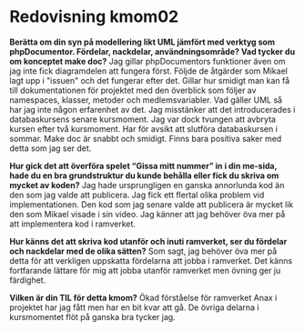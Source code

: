 ---
---
Redovisning kmom02
=========================
**Berätta om din syn på modellering likt UML jämfört med verktyg som phpDocumentor. Fördelar, nackdelar, användningsområde? Vad tycker du om konceptet make doc?**
Jag gillar phpDocumentors funktioner även om jag inte fick diagramdelen att fungera först. Följde de åtgärder som Mikael lagt upp i "issuen" och det fungerar efter det. Gillar hur smidigt man kan få till dokumentationen för projektet med den överblick som följer av namespaces, klasser, metoder och medlemsvariabler.
Vad gäller UML så har jag inte någon erfarenhet av det. Jag misstänker att det introducerades i databaskursens senare kursmoment. Jag var dock tvungen att avbryta kursen efter två kursmoment. Har för avsikt att slutföra databaskursen i sommar.
Make doc är snabbt och smidigt. Finns bara positiva saker med detta som jag ser det.

**Hur gick det att överföra spelet “Gissa mitt nummer” in i din me-sida, hade du en bra grundstruktur du kunde behålla eller fick du skriva om mycket av koden?** Jag hade ursprungligen en ganska annorlunda kod än den som jag valde att publicera. Jag fick ett flertal olika problem vid implementationen. Den kod som jag senare valde att publicera är mycket lik den som Mikael visade i sin video. Jag känner att jag behöver öva mer på att implementera kod i ramverket.   

**Hur känns det att skriva kod utanför och inuti ramverket, ser du fördelar och nackdelar med de olika sätten?**
Som sagt, jag behöver öva mer på detta för att verkligen uppskatta fördelarna att jobba i ramverket. Det känns fortfarande lättare för mig att jobba utanför ramverket men övning ger ju färdighet.

**Vilken är din TIL för detta kmom?**
Ökad förståelse för ramverket Anax i projektet har jag fått men har en bit kvar att gå. De övriga delarna i kursmomentet flöt på ganska bra tycker jag.   
